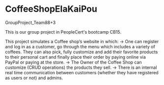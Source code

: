 # CoffeeShopElaKaiPou
GroupProject_Team88+3

This is our group project in PeopleCert's bootcamp CB15. 

This project simulates a Coffee shop’s website in which: 
-> One can register and log in as a customer, go through the menu which includes a variety of coffees. They can also pick, fully customize and add their favorite products to their personal cart and finally place their order by paying online via PayPal or paying at the store.
-> The Owner of the Coffee Shop can customize (CRUD operations) the products they sell.
-> There is an internal real time communication between customers (whether they have registered as users or not) and admins.
